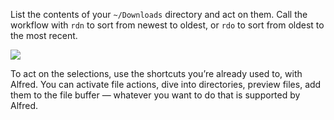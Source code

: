 List the contents of your `~/Downloads` directory and act on them. Call the workflow with `rdn` to sort from newest to oldest, or `rdo` to sort from oldest to the most recent.

![](http://i.imgur.com/N4FshE0.png)

To act on the selections, use the shortcuts you’re already used to, with Alfred. You can activate file actions, dive into directories, preview files, add them to the file buffer — whatever you want to do that is supported by Alfred.
